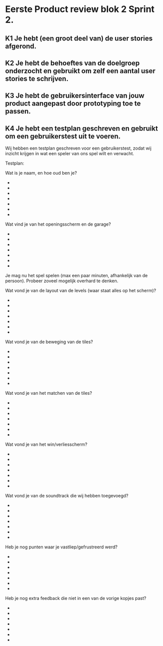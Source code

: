 # Eerste Product review blok 2 Sprint 2.

## K1 Je hebt (een groot deel van) de user stories afgerond.

## K2 Je hebt de behoeftes van de doelgroep onderzocht en gebruikt om zelf een aantal user stories te schrijven.

## K3 Je hebt de gebruikersinterface van jouw product aangepast door prototyping toe te passen.

## K4 Je hebt een testplan geschreven en gebruikt om een gebruikerstest uit te voeren. 
Wij hebben een testplan geschreven voor een gebruikerstest, zodat wij inzicht krijgen in wat een speler van ons spel wilt en verwacht. 

Testplan:

Wat is je naam, en hoe oud ben je?
<ul>
    <li></li>
    <li></li>
    <li></li>
    <li></li>
    <li></li>
    <li></li>
    <li></li>
</ul>

Wat vind je van het openingsscherm en de garage?
<ul>
    <li></li>
    <li></li>
    <li></li>
    <li></li>
    <li></li>
    <li></li>
    <li></li>
</ul>

Je mag nu het spel spelen (max een paar minuten, afhankelijk van de persoon). Probeer zoveel mogelijk overhard te denken.

Wat vond je van de layout van de levels (waar staat alles op het scherm)?
<ul>
    <li></li>
    <li></li>
    <li></li>
    <li></li>
    <li></li>
    <li></li>
    <li></li>
</ul>

Wat vond je van de beweging van de tiles?
<ul>
    <li></li>
    <li></li>
    <li></li>
    <li></li>
    <li></li>
    <li></li>
    <li></li>
</ul>

Wat vond je van het matchen van de tiles?
<ul>
    <li></li>
    <li></li>
    <li></li>
    <li></li>
    <li></li>
    <li></li>
    <li></li>
</ul>

Wat vond je van het win/verliesscherm?
<ul>
    <li></li>
    <li></li>
    <li></li>
    <li></li>
    <li></li>
    <li></li>
    <li></li>
</ul>

Wat vond je van de soundtrack die wij hebben toegevoegd?
<ul>
    <li></li>
    <li></li>
    <li></li>
    <li></li>
    <li></li>
    <li></li>
    <li></li>
</ul>

Heb je nog punten waar je vastliep/gefrustreerd werd?
<ul>
    <li></li>
    <li></li>
    <li></li>
    <li></li>
    <li></li>
    <li></li>
    <li></li>
</ul>

Heb je nog extra feedback die niet in een van de vorige kopjes past?
<ul>
    <li></li>
    <li></li>
    <li></li>
    <li></li>
    <li></li>
    <li></li>
    <li></li>
</ul>